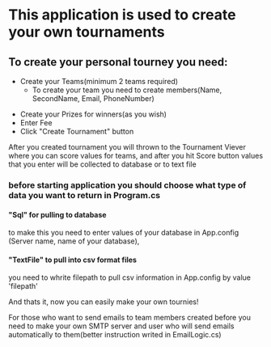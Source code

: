 # This application is used to create your own tournaments
## To create your personal tourney you need:
- Create your Teams(minimum 2 teams required)
  - To create your team you need to create members(Name, SecondName, Email, PhoneNumber)
* Create your Prizes for winners(as you wish)
* Enter Fee
* Click "Create Tournament" button


After you created tournament you will thrown to the Tournament Viever where you can score values for teams, and after you hit Score button values that you enter will be collected to database or to text file <h3>before starting application you should choose what type of data you want to return in Program.cs <h4>"Sql" for pulling to database</h4> to make this you need to enter values of your database in App.config (Server name, name of your database), <h4>"TextFile" to pull into csv format files</h4> you need to whrite filepath to pull csv information in App.config by value 'filepath'</h3>

And thats it, now you can easily make your own tournies!


For those who want to send emails to team members created before you need to make your own SMTP server and user who will send emails automatically to them(better instruction writed in EmailLogic.cs)
